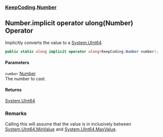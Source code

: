 ### [KeepCoding](KeepCoding.md 'KeepCoding').[Number](KeepCoding_Number.md 'KeepCoding.Number')
## Number.implicit operator ulong(Number) Operator
Implicitly converts the value to a [System.UInt64](https://docs.microsoft.com/en-us/dotnet/api/System.UInt64 'System.UInt64').  
```csharp
public static ulong implicit operator ulong(KeepCoding.Number number);
```
#### Parameters
<a name='KeepCoding_Number_op_Implicitulong(KeepCoding_Number)_number'></a>
`number` [Number](KeepCoding_Number.md 'KeepCoding.Number')  
The number to cast.
  
#### Returns
[System.UInt64](https://docs.microsoft.com/en-us/dotnet/api/System.UInt64 'System.UInt64')  
### Remarks
Calling this will assume that the value is in inclusively between [System.UInt64.MinValue](https://docs.microsoft.com/en-us/dotnet/api/System.UInt64.MinValue 'System.UInt64.MinValue') and [System.UInt64.MaxValue](https://docs.microsoft.com/en-us/dotnet/api/System.UInt64.MaxValue 'System.UInt64.MaxValue').  
